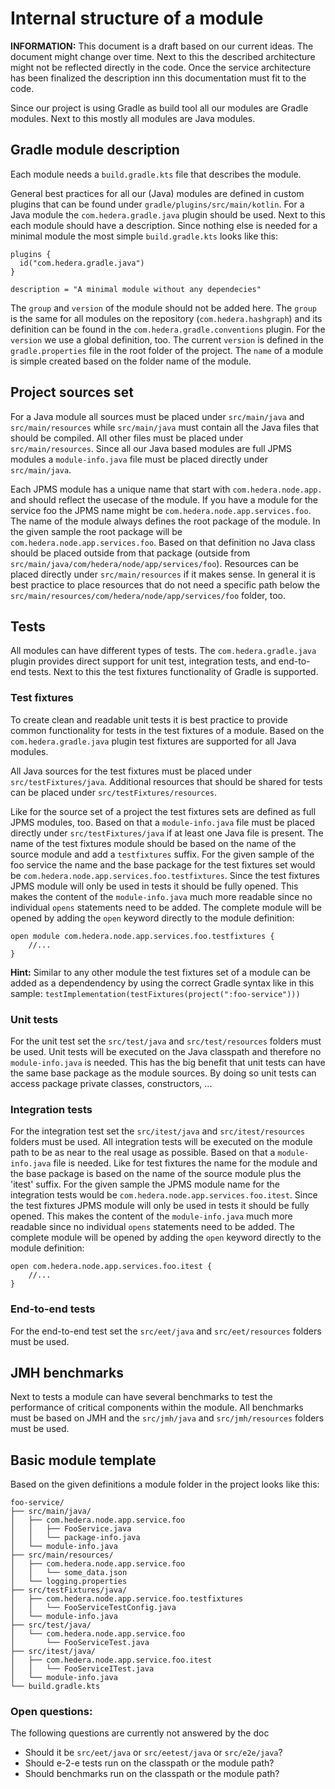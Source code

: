 # Internal structure of a module

**INFORMATION:** This document is a draft based on our current ideas. The document might change over time. Next to this
the described architecture might not be reflected directly in the code. Once the service architecture has been finalized
the description inn this documentation must fit to the code.

Since our project is using Gradle as build tool all our modules are Gradle modules. Next to this mostly all modules are
Java modules.

## Gradle module description

Each module needs a `build.gradle.kts` file that describes the module.

General best practices for all our (Java) modules are defined in custom plugins that can be found
under `gradle/plugins/src/main/kotlin`. For a Java module the `com.hedera.gradle.java` plugin should be used.
Next to this each module should have a description. Since nothing else is needed for a minimal module the most simple
`build.gradle.kts` looks like this:

```
plugins {
  id("com.hedera.gradle.java")
}

description = "A minimal module without any dependecies"
```

The `group` and `version` of the module should not be added here. The `group` is the same for all modules on the
repository (`com.hedera.hashgraph`) and its definition can be found in the `com.hedera.gradle.conventions` plugin.
For the `version` we use a global definition, too. The current `version` is defined in the `gradle.properties` file in
the root folder of the project. The `name` of a module is simple created based on the folder name of the module.

## Project sources set

For a Java module all sources must be placed under `src/main/java` and `src/main/resources` while `src/main/java` must
contain all the Java files that should be compiled. All other files must be placed under `src/main/resources`. Since all
our Java based modules are full JPMS modules a `module-info.java` file must be placed directly under `src/main/java`.

Each JPMS module has a unique name that start with `com.hedera.node.app.` and should reflect the usecase of the module.
If you have a module for the service foo the JPMS name might be `com.hedera.node.app.services.foo`. The name of the
module always defines the root package of the module. In the given sample the root package will
be `com.hedera.node.app.services.foo`. Based on that definition no Java class should be placed outside from that
package (outside from `src/main/java/com/hedera/node/app/services/foo`). Resources can be placed directly
under `src/main/resources` if it makes sense. In general it is best practice to place resources that do not need a
specific path below the `src/main/resources/com/hedera/node/app/services/foo` folder, too.

## Tests

All modules can have different types of tests. The `com.hedera.gradle.java` plugin provides direct support
for unit test, integration tests, and end-to-end tests. Next to this the test fixtures functionality of Gradle is
supported.

### Test fixtures

To create clean and readable unit tests it is best practice to provide common functionality for tests in the test
fixtures of a module. Based on the `com.hedera.gradle.java` plugin test fixtures are supported for all
Java modules.

All Java sources for the test fixtures must be placed under `src/testFixtures/java`. Additional resources that should be
shared for tests can be placed under `src/testFixtures/resources`.

Like for the source set of a project the test fixtures sets are defined as full JPMS modules, too. Based on that
a `module-info.java` file must be placed directly under `src/testFixtures/java` if at least one Java file is present.
The name of the test fixtures module should be based on the name of the source module and add a `testfixtures` suffix.
For the given sample of the foo service the name and the base package for the test fixtures set would
be `com.hedera.node.app.services.foo.testfixtures`. Since the test fixtures JPMS module will only be used in tests it
should be fully opened. This makes the content of the `module-info.java` much more readable since no individual `opens`
statements need to be added. The complete module will be opened by adding the `open` keyword directly to the module
definition:

```
open module com.hedera.node.app.services.foo.testfixtures {
    //...
}
```

**Hint:** Similar to any other module the test fixtures set of a module can be added as a dependendency by using the
correct Gradle syntax like in this sample: `testImplementation(testFixtures(project(":foo-service"))) `

### Unit tests

For the unit test set the `src/test/java` and `src/test/resources` folders must be used. Unit tests will be executed on
the Java classpath and therefore no `module-info.java` is needed. This has the big benefit that unit tests can have the
same base package as the module sources. By doing so unit tests can access package private classes, constructors, ...

### Integration tests

For the integration test set the `src/itest/java` and `src/itest/resources` folders must be used. All integration tests
will be executed on the module path to be as near to the real usage as possible. Based on that a `module-info.java` file
is needed. Like for test fixtures the name for the module and the base package is based on the name of the source module
plus the 'itest' suffix. For the given sample the JPMS module name for the integration tests would
be `com.hedera.node.app.services.foo.itest`. Since the test fixtures JPMS module will only be used in tests it should be
fully opened. This makes the content of the `module-info.java` much more readable since no individual `opens`
statements need to be added. The complete module will be opened by adding the `open` keyword directly to the module
definition:

```
open com.hedera.node.app.services.foo.itest {
    //...
}
```

### End-to-end tests

For the end-to-end test set the `src/eet/java` and `src/eet/resources` folders must be used.

## JMH benchmarks

Next to tests a module can have several benchmarks to test the performance of critical components within the module. All
benchmarks must be based on JMH and the `src/jmh/java` and `src/jmh/resources` folders must be used.

## Basic module template

Based on the given definitions a module folder in the project looks like this:

```
foo-service/
├── src/main/java/
│   ├── com.hedera.node.app.service.foo
│   │   ├── FooService.java
│   │   └── package-info.java
│   └── module-info.java
├── src/main/resources/
│   ├── com.hedera.node.app.service.foo
│   │   └── some_data.json
│   └── logging.properties
├── src/testFixtures/java/
│   ├── com.hedera.node.app.service.foo.testfixtures
│   │   └── FooServiceTestConfig.java
│   └── module-info.java
├── src/test/java/
│   └── com.hedera.node.app.service.foo
│       └── FooServiceTest.java
├── src/itest/java/
│   ├── com.hedera.node.app.service.foo.itest
│   │   └── FooServiceITest.java
│   └── module-info.java
└── build.gradle.kts
```

### Open questions:

The following questions are currently not answered by the doc

- Should it be `src/eet/java` or `src/eetest/java` or `src/e2e/java`?
- Should e-2-e tests run on the classpath or the module path?
- Should benchmarks run on the classpath or the module path?
